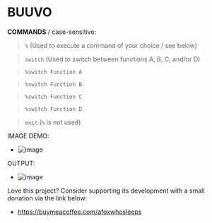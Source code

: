 # BUUVO

**COMMANDS** / case-sensitive:
> ```%``` (Used to execute a command of your choice / see below)

> ```switch``` (Used to switch between functions A, B, C, and/or D)

> ```%switch Function A```

> ```%switch Function B```

> ```%switch Function C```

> ```%switch Function D```

> ```exit``` (```%``` is not used)

IMAGE DEMO:
- ![image](https://github.com/user-attachments/assets/f1e19a4b-3689-49f7-a3c6-b658f01c11ad)

OUTPUT:
- ![image](https://github.com/user-attachments/assets/85cead37-f08f-45c0-b2c4-f66eeef44969)

Love this project? Consider supporting its development with a small donation via the link below:
- https://buymeacoffee.com/afoxwhosleeps
